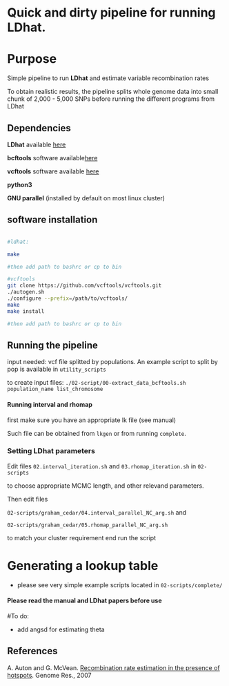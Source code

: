 # Quick and dirty pipeline for running LDhat.

# Purpose

Simple pipeline to run **LDhat** and estimate variable recombination rates

To obtain realistic results, the pipeline splits whole genome data into
small chunk of 2,000 - 5,000 SNPs before running the different programs from LDhat 

## Dependencies

**LDhat** available [here](https://github.com/auton1/LDhat)

**bcftools** software available[here](https://samtools.github.io/bcftools/)

**vcftools** software available [here](https://github.com/vcftools/vcftools.git)

**python3**

**GNU parallel** (installed by default on most linux cluster)

## software installation

```bash

#ldhat:

make

#then add path to bashrc or cp to bin

#vcftools
git clone https://github.com/vcftools/vcftools.git
./autogen.sh
./configure --prefix=/path/to/vcftools/
make
make install

#then add path to bashrc or cp to bin

```

## Running the pipeline

input needed: vcf file splitted by populations. An example script to split by pop is available in `utility_scripts`

to create input files:
`./02-script/00-extract_data_bcftools.sh population_name list_chromosome`

#### Running interval and rhomap

first make sure you have an appropriate lk file (see manual)

Such file can be obtained from `lkgen` or from running `complete`.

### Setting LDhat parameters

Edit files `02.interval_iteration.sh` and  `03.rhomap_iteration.sh` 
in `02-scripts`

to choose appropriate MCMC length, and other relevand parameters. 


Then edit files

`02-scripts/graham_cedar/04.interval_parallel_NC_arg.sh` and 

`02-scripts/graham_cedar/05.rhomap_parallel_NC_arg.sh`

to match your cluster requirement end run the script

# Generating a lookup table

* please see very simple example scripts located in `02-scripts/complete/`

#### Please read the manual and LDhat papers before use

#To do:
* add angsd for estimating theta 



## References

A. Auton and G. McVean. [Recombination rate estimation in the presence of hotspots](https://genome.cshlp.org/content/17/8/1219.long). Genome Res., 2007
